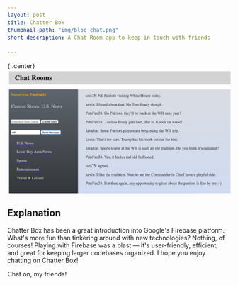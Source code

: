 ```yaml
---
layout: post
title: Chatter Box
thumbnail-path: "img/bloc_chat.png"
short-description: A Chat Room app to keep in touch with friends

---
```


{:.center}
[<img src="/img/bloc_chat.png">](https://github.com/tcburns24/bloc-chat)

## Explanation
Chatter Box has been a great introduction into Google's Firebase platform. What's more fun than tinkering around with new technologies? Nothing, of courses! Playing with Firebase was a blast — it's user-friendly, efficient, and great for keeping larger codebases organized. I hope you enjoy chatting on Chatter Box!

Chat on, my friends!
